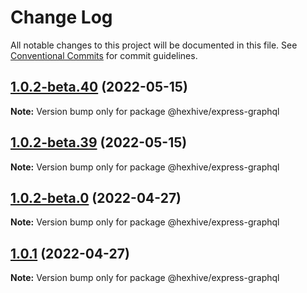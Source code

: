 # Change Log

All notable changes to this project will be documented in this file.
See [Conventional Commits](https://conventionalcommits.org) for commit guidelines.

## [1.0.2-beta.40](https://github.com/graphql/express-graphql/compare/v1.0.2-beta.39...v1.0.2-beta.40) (2022-05-15)

**Note:** Version bump only for package @hexhive/express-graphql





## [1.0.2-beta.39](https://github.com/graphql/express-graphql/compare/v1.0.2-beta.38...v1.0.2-beta.39) (2022-05-15)

**Note:** Version bump only for package @hexhive/express-graphql





## [1.0.2-beta.0](https://github.com/graphql/express-graphql/compare/v1.0.1...v1.0.2-beta.0) (2022-04-27)

**Note:** Version bump only for package @hexhive/express-graphql





## [1.0.1](https://github.com/graphql/express-graphql/compare/v0.0.6-alpha.64...v1.0.1) (2022-04-27)

**Note:** Version bump only for package @hexhive/express-graphql
